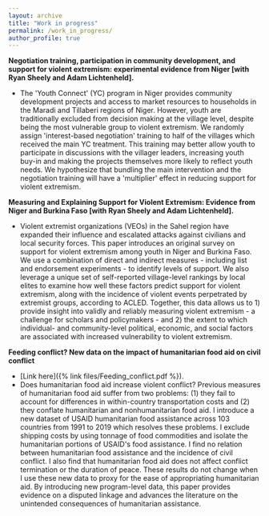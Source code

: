 ```yaml
---
layout: archive
title: "Work in progress"
permalink: /work_in_progress/
author_profile: true
---
```


**Negotiation training, participation in community development, and support for violent extremism: experimental evidence from Niger [with Ryan Sheely and Adam Lichtenheld].**

- The 'Youth Connect' (YC) program in Niger provides community development projects and access to market resources to households in the Maradi and Tillaberi regions of Niger. However, youth are traditionally excluded from decision making at the village level, despite being the most vulnerable group to violent extremism. We randomly assign 'interest-based negotiation' training to half of the villages which received the main YC treatment. This training may better allow youth to participate in discussions with the villager leaders, increasing youth buy-in and making the projects themselves more likely to reflect youth needs. We hypothesize that bundling the main intervention and the negotiation training will have a 'multiplier' effect in reducing support for violent extremism. 

**Measuring and Explaining Support for Violent Extremism: Evidence from Niger and Burkina Faso [with Ryan Sheely and Adam Lichtenheld].**

- Violent extremist organizations (VEOs) in the Sahel region have expanded their influence and escalated attacks against civilians and local security forces. This paper introduces an original survey on support for violent extremism among youth in Niger and Burkina Faso. We use a combination of direct and indirect measures - including list and endorsement experiments - to identify levels of support. We also leverage a unique set of self-reported village-level rankings by local elites to examine how well these factors predict support for violent extremism, along with the incidence of violent events perpetrated by extremist groups, according to ACLED. Together, this data allows us to 1) provide insight into validly and reliably measuring violent extremism - a challenge for scholars and policymakers - and 2) the extent to which individual- and community-level political, economic, and social factors are associated with increased vulnerability to violent extremism.

**Feeding conflict? New data on the impact of humanitarian food aid on civil conflict**

- [Link here]({% link files/Feeding_conflict.pdf %}). 
- Does humanitarian food aid increase violent conflict? Previous measures of humanitarian food aid suffer from two problems: (1) they fail to account for differences in within-country transportation costs and (2) they conflate humanitarian and nonhumanitarian food aid. I introduce a new dataset of USAID humanitarian food assistance across 103 countries from 1991 to 2019 which resolves these problems. I exclude shipping costs by using tonnage of food commodities and isolate the humanitarian portions of USAID's food assistance. I find no relation between humanitarian food assistance and the incidence of civil conflict. I also find that humanitarian food aid does not affect conflict termination or the duration of peace. These results do not change when I use these new data to proxy for the ease of appropriating humanitarian aid. By introducing new program-level data, this paper provides evidence on a disputed linkage and advances the literature on the unintended consequences of humanitarian assistance.